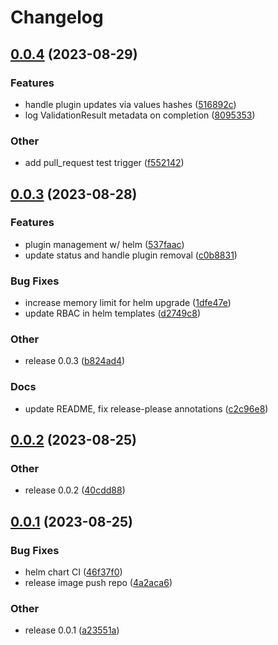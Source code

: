 # Changelog

## [0.0.4](https://github.com/spectrocloud-labs/valid8or/compare/v0.0.3...v0.0.4) (2023-08-29)


### Features

* handle plugin updates via values hashes ([516892c](https://github.com/spectrocloud-labs/valid8or/commit/516892ce3cb9dd85e436ceec405a22eede70d35b))
* log ValidationResult metadata on completion ([8095353](https://github.com/spectrocloud-labs/valid8or/commit/80953530d8ac0ee26c6a929a47456211abc0957b))


### Other

* add pull_request test trigger ([f552142](https://github.com/spectrocloud-labs/valid8or/commit/f552142b37063ce70969a9b4d0b73da801967bec))

## [0.0.3](https://github.com/spectrocloud-labs/valid8or/compare/v0.0.2...v0.0.3) (2023-08-28)


### Features

* plugin management w/ helm ([537faac](https://github.com/spectrocloud-labs/valid8or/commit/537faac4c3f1c6695f1db34114401a14ad292906))
* update status and handle plugin removal ([c0b8831](https://github.com/spectrocloud-labs/valid8or/commit/c0b883147f71e4051a299785a1ea9507c6304ba4))


### Bug Fixes

* increase memory limit for helm upgrade ([1dfe47e](https://github.com/spectrocloud-labs/valid8or/commit/1dfe47e4434a26f5dc55d3cb916fa16f2387e98c))
* update RBAC in helm templates ([d2749c8](https://github.com/spectrocloud-labs/valid8or/commit/d2749c860a101bcc5e85098d4ea061ddfb3f93d6))


### Other

* release 0.0.3 ([b824ad4](https://github.com/spectrocloud-labs/valid8or/commit/b824ad4ab2f7bb8809c4e53b19fb7338d90312f6))


### Docs

* update README, fix release-please annotations ([c2c96e8](https://github.com/spectrocloud-labs/valid8or/commit/c2c96e8e3e91820826242b36d6760ab1d2530baf))

## [0.0.2](https://github.com/spectrocloud-labs/valid8or/compare/v0.0.1...v0.0.2) (2023-08-25)


### Other

* release 0.0.2 ([40cdd88](https://github.com/spectrocloud-labs/valid8or/commit/40cdd88ebb8b75f9908c5dab6aa29337f5d778d8))

## [0.0.1](https://github.com/spectrocloud-labs/valid8or/compare/v0.0.1...v0.0.1) (2023-08-25)


### Bug Fixes

* helm chart CI ([46f37f0](https://github.com/spectrocloud-labs/valid8or/commit/46f37f0cea87e90e6effb85cb15128ab5970a621))
* release image push repo ([4a2aca6](https://github.com/spectrocloud-labs/valid8or/commit/4a2aca6ecbfeca48ed4dd7566441923815281432))


### Other

* release 0.0.1 ([a23551a](https://github.com/spectrocloud-labs/valid8or/commit/a23551a1984d43d9acbc7de3cacad6ee928cc517))
